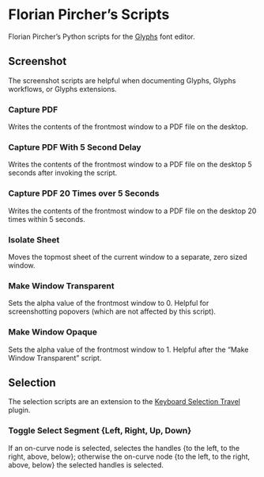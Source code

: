 # Florian Pircher’s Scripts

Florian Pircher’s Python scripts for the [Glyphs](https://glyphsapp.com) font editor.

## Screenshot

The screenshot scripts are helpful when documenting Glyphs, Glyphs workflows, or Glyphs extensions.

### Capture PDF

Writes the contents of the frontmost window to a PDF file on the desktop.

### Capture PDF With 5 Second Delay

Writes the contents of the frontmost window to a PDF file on the desktop 5 seconds after invoking the script.

### Capture PDF 20 Times over 5 Seconds

Writes the contents of the frontmost window to a PDF file on the desktop 20 times within 5 seconds.

### Isolate Sheet

Moves the topmost sheet of the current window to a separate, zero sized window.

### Make Window Transparent

Sets the alpha value of the frontmost window to 0.
Helpful for screenshotting popovers (which are not affected by this script).

### Make Window Opaque

Sets the alpha value of the frontmost window to 1.
Helpful after the “Make Window Transparent” script.

## Selection

The selection scripts are an extension to the [Keyboard Selection Travel](https://github.com/florianpircher/Keyboard-Selection-Travel) plugin.

### Toggle Select Segment {Left, Right, Up, Down}

If an on-curve node is selected, selectes the handles {to the left, to the right, above, below}; otherwise the on-curve node {to the left, to the right, above, below} the selected handles is selected.
